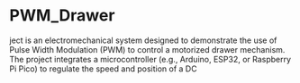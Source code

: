 # PWM_Drawer
ject is an electromechanical system designed to demonstrate the use of Pulse Width Modulation (PWM) to control a motorized drawer mechanism. The project integrates a microcontroller (e.g., Arduino, ESP32, or Raspberry Pi Pico) to regulate the speed and position of a DC 
